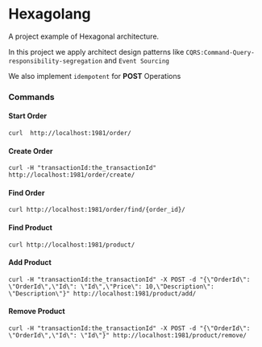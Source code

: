 # Hexagolang
A project example of Hexagonal architecture.

In this project we apply architect design patterns like ```CQRS:Command-Query-responsibility-segregation``` and ``Event Sourcing``

We also implement ```idempotent``` for **POST** Operations


### Commands

#### Start Order
````
curl  http://localhost:1981/order/
````

#### Create Order
````
curl -H "transactionId:the_transactionId" http://localhost:1981/order/create/
````

#### Find Order
````
curl http://localhost:1981/order/find/{order_id}/
````

#### Find Product
````
curl http://localhost:1981/product/
````

#### Add Product 
````
curl -H "transactionId:the_transactionId" -X POST -d "{\"OrderId\": \"OrderId\",\"Id\": \"Id\",\"Price\": 10,\"Description\": \"Description\"}" http://localhost:1981/product/add/
````

#### Remove Product 
````
curl -H "transactionId:the_transactionId" -X POST -d "{\"OrderId\": \"OrderId\",\"Id\": \"Id\"}" http://localhost:1981/product/remove/
````
